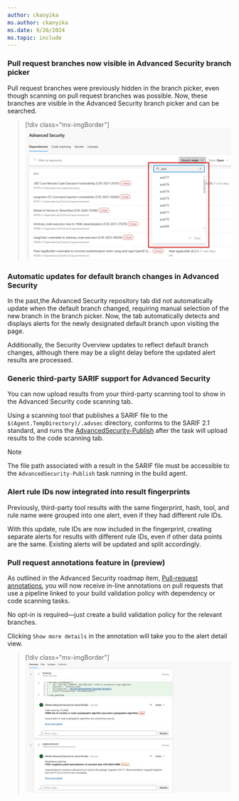 ```yaml
---
author: ckanyika
ms.author: ckanyika
ms.date: 9/26/2024
ms.topic: include
---
```


### Pull request branches now visible in Advanced Security branch picker

Pull request branches were previously hidden in the branch picker, even though scanning on pull request branches was possible. Now, these branches are visible in the Advanced Security branch picker and can be searched.

> [!div class="mx-imgBorder"]
> [![Screenshot of Pull request branches.](../../media/245-ghazdo-01.png "Screenshot of Pull request branches")](../../media/245-ghazdo-01.png#lightbox)


### Automatic updates for default branch changes in Advanced Security

In the past,the Advanced Security repository tab did not automatically update when the default branch changed, requiring manual selection of the new branch in the branch picker. Now, the tab automatically detects and displays alerts for the newly designated default branch upon visiting the page.

Additionally, the Security Overview updates to reflect default branch changes, although there may be a slight delay before the updated alert results are processed.

### Generic third-party SARIF support for Advanced Security 

You can now upload results from your third-party scanning tool to show in the Advanced Security code scanning tab. 

Using a scanning tool that publishes a SARIF file to the `$(Agent.TempDirectory)/.advsec` directory, conforms to the SARIF 2.1 standard, and runs the [AdvancedSecurity-Publish](/azure/devops/pipelines/tasks/reference/advanced-security-publish-v1?view=azure-pipelines) after the task will upload results to the code scanning tab.

> [!NOTE]
> The file path associated with a result in the SARIF file must be accessible to the `AdvancedSecurity-Publish` task running in the build agent.

### Alert rule IDs now integrated into result fingerprints 

Previously, third-party tool results with the same fingerprint, hash, tool, and rule name were grouped into one alert, even if they had different rule IDs.

With this update, rule IDs are now included in the fingerprint, creating separate alerts for results with different rule IDs, even if other data points are the same. Existing alerts will be updated and split accordingly.

### Pull request annotations feature in (preview)

As outlined in the Advanced Security roadmap item, [Pull-request annotations](/azure/devops/release-notes/roadmap/2024/ghazdo/pull-request-annotation), you will now receive in-line annotations on pull requests that use a pipeline linked to your build validation policy with dependency or code scanning tasks.

No opt-in is required—just create a build validation policy for the relevant branches.

Clicking `Show more details` in the annotation will take you to the alert detail view.

> [!div class="mx-imgBorder"]
> [![Screenshot of In-line annotations.](../../media/245-ghazdo-02.png "Screenshot of in-line annotations")](../../media/245-ghazdo-02.png#lightbox)

